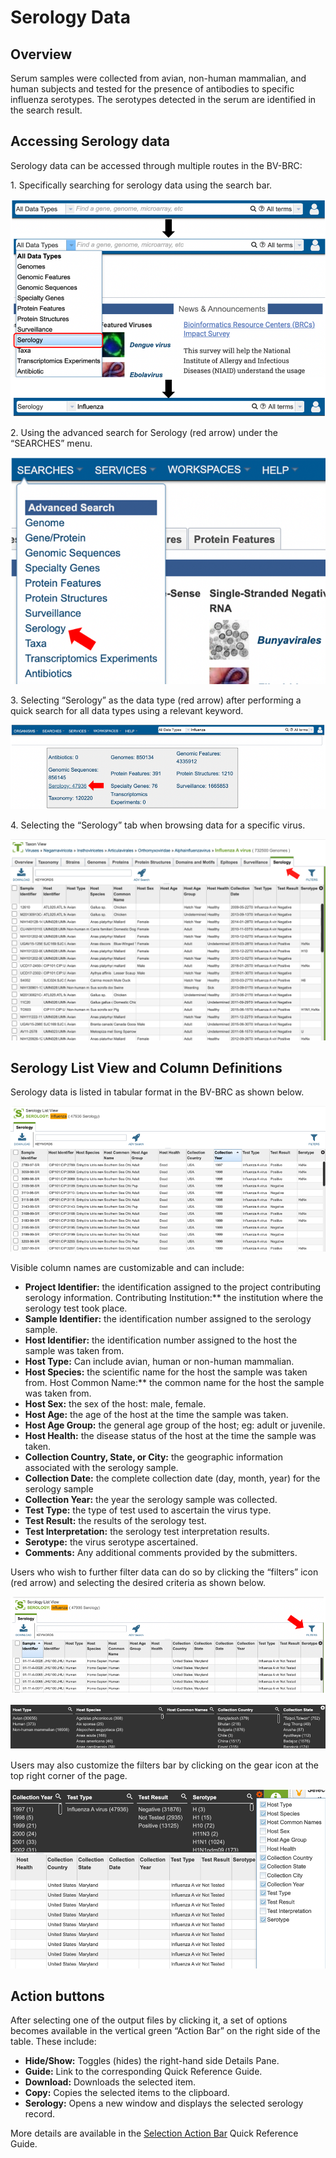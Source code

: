 # Serology Data

## Overview
Serum samples were collected from avian, non-human mammalian, and human subjects and tested for the presence of antibodies to specific influenza serotypes. The serotypes detected in the serum are identified in the search result. 

## Accessing Serology data

Serology data can be accessed through multiple routes in the BV-BRC: 

1\. Specifically searching for serology data using the search bar.

![Figure 1](../images/serology_Picture1.png "Figure 1")

2\. Using the advanced search for Serology (red arrow) under the “SEARCHES” menu. 

![Figure 2](../images/serology_Picture2.png "Figure 2")

3\. Selecting “Serology” as the data type (red arrow) after performing a quick search for all data types using a relevant keyword. 

![Figure 3](../images/serology_Picture3.png "Figure 3")

4\. Selecting the “Serology” tab when browsing data for a specific virus.  

![Figure 4](../images/serology_Picture4.png "Figure 4")

## Serology List View and Column Definitions

Serology data is listed in tabular format in the BV-BRC as shown below. 

![Figure 5](../images/serology_Picture5.png "Figure 5")

Visible column names are customizable and can include: 

* **Project Identifier:** the identification assigned to the project contributing serology information. 
Contributing Institution:** the institution where the serology test took place. 
* **Sample Identifier:** the identification number assigned to the serology sample. 
* **Host Identifier:** the identification number assigned to the host the sample was taken from. 
* **Host Type:** Can include avian, human or non-human mammalian. 
* **Host Species:** the scientific name for the host the sample was taken from. 
Host Common Name:** the common name for the host the sample was taken from.
* **Host Sex:** the sex of the host: male, female.
* **Host Age:** the age of the host at the time the sample was taken. 
* **Host Age Group:** the general age group of the host; eg: adult or juvenile. 
* **Host Health:** the disease status of the host at the time the sample was taken.
* **Collection Country, State, or City:** the geographic information associated with the serology sample. 
* **Collection Date:** the complete collection date (day, month, year) for the serology sample
* **Collection Year:** the year the serology sample was collected. 
* **Test Type:** the type of test used to ascertain the virus type. 
* **Test Result:** the results of the serology test. 
* **Test Interpretation:** the serology test interpretation results. 
* **Serotype:** the virus serotype ascertained. 
* **Comments:** Any additional comments provided by the submitters.

Users who wish to further filter data can do so by clicking the “filters” icon (red arrow) and selecting the desired criteria as shown below. 

![Figure 6](../images/serology_Picture6.png "Figure 6")

![Figure 7](../images/serology_Picture7.png "Figure 7")

Users may also customize the filters bar by clicking on the gear icon at the top right corner of the page. 

![Figure 8](../images/serology_Picture8.png "Figure 8")

## Action buttons

After selecting one of the output files by clicking it, a set of options becomes available in the vertical green “Action Bar” on the right side of the table. These include:

* **Hide/Show:** Toggles (hides) the right-hand side Details Pane.
* **Guide:** Link to the corresponding Quick Reference Guide.
* **Download:** Downloads the selected item.
* **Copy:** Copies the selected items to the clipboard.
* **Serology:** Opens a new window and displays the selected serology record.

More details are available in the [Selection Action Bar](../action_bar.html) Quick Reference Guide. 

